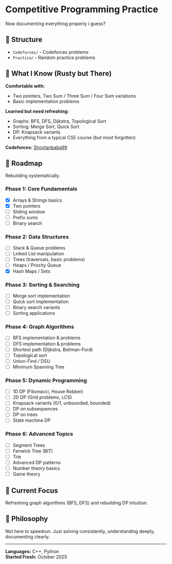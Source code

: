 # Competitive Programming Practice

Now documenting everything properly i guess?

## 📁 Structure

- `Codeforces/` - Codeforces problems
- `Practice/` - Random practice problems

## 🎯 What I Know (Rusty but There)

**Comfortable with:**
- Two pointers, Two Sum / Three Sum / Four Sum variations
- Basic implementation problems

**Learned but need refreshing:**
- Graphs: BFS, DFS, Dijkstra, Topological Sort
- Sorting: Merge Sort, Quick Sort
- DP: Knapsack variants
- Everything from a typical CSE course (but most forgotten)

**Codeforces:** [Shoytanbaba99](https://codeforces.com/profile/Shoytanbaba99) 

## 📝 Roadmap

Rebuilding systematically. 

### Phase 1: Core Fundamentals
- [x] Arrays & Strings basics
- [x] Two pointers
- [ ] Sliding window
- [ ] Prefix sums
- [ ] Binary search

### Phase 2: Data Structures
- [ ] Stack & Queue problems
- [ ] Linked List manipulation
- [ ] Trees (traversals, basic problems)
- [ ] Heaps / Priority Queue
- [x] Hash Maps / Sets

### Phase 3: Sorting & Searching
- [ ] Merge sort implementation
- [ ] Quick sort implementation
- [ ] Binary search variants
- [ ] Sorting applications

### Phase 4: Graph Algorithms
- [ ] BFS implementation & problems
- [ ] DFS implementation & problems
- [ ] Shortest path (Dijkstra, Bellman-Ford)
- [ ] Topological sort
- [ ] Union-Find / DSU
- [ ] Minimum Spanning Tree

### Phase 5: Dynamic Programming
- [ ] 1D DP (Fibonacci, House Robber)
- [ ] 2D DP (Grid problems, LCS)
- [ ] Knapsack variants (0/1, unbounded, bounded)
- [ ] DP on subsequences
- [ ] DP on trees
- [ ] State machine DP

### Phase 6: Advanced Topics
- [ ] Segment Trees
- [ ] Fenwick Tree (BIT)
- [ ] Trie
- [ ] Advanced DP patterns
- [ ] Number theory basics
- [ ] Game theory

## 🔄 Current Focus

Refreshing graph algorithms (BFS, DFS) and rebuilding DP intuition.

## 💭 Philosophy

Not here to speedrun. Just solving consistently, understanding deeply, documenting clearly.

---

**Languages:** C++, Python  
**Started Fresh:** October 2025  

